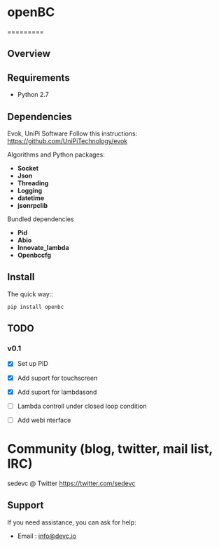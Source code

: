# openBC
=========




Overview
--------


Requirements
------------

* Python 2.7

Dependencies
--------------------

Evok, UniPi Software
Follow this instructions: https://github.com/UniPiTechnology/evok

Algorithms and Python packages:
- **Socket**
- **Json**
- **Threading**
- **Logging**
- **datetime**
- **jsonrpclib**

Bundled dependencies
- **Pid**
- **Abio**
- **Innovate_lambda**
- **Openbccfg**


Install
--------

The quick way::

    pip install openbc



TODO
----

### v0.1

- [x] Set up PID
- [x] Add suport for touchscreen
- [x] Add suport for lambdasond
- [ ] Lambda controll under closed loop condition
- [ ] Add webi nterface


Community (blog, twitter, mail list, IRC)
=========================================

sedevc @ Twitter https://twitter.com/sedevc

Support
-------

If you need assistance, you can ask for help:

* Email      : info@devc.io